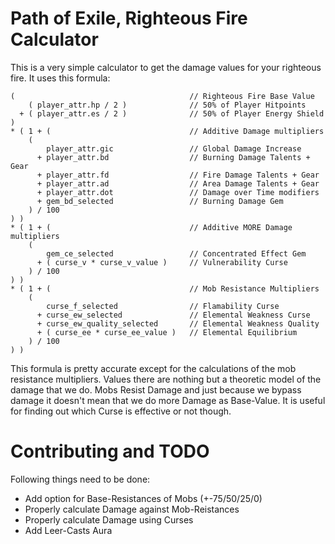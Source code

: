 Path of Exile, Righteous Fire Calculator
========================================

This is a very simple calculator to get the damage values for your righteous fire. It uses this formula:

```
(                                       // Righteous Fire Base Value
    ( player_attr.hp / 2 )              // 50% of Player Hitpoints
  + ( player_attr.es / 2 )              // 50% of Player Energy Shield
)
* ( 1 + (                               // Additive Damage multipliers
    (
        player_attr.gic                 // Global Damage Increase
      + player_attr.bd                  // Burning Damage Talents + Gear
      + player_attr.fd                  // Fire Damage Talents + Gear
      + player_attr.ad                  // Area Damage Talents + Gear
      + player_attr.dot                 // Damage over Time modifiers
      + gem_bd_selected                 // Burning Damage Gem
    ) / 100
) )
* ( 1 + (                               // Additive MORE Damage multipliers
    (
        gem_ce_selected                 // Concentrated Effect Gem
      + ( curse_v * curse_v_value )     // Vulnerability Curse
    ) / 100
) )
* ( 1 + (                               // Mob Resistance Multipliers
    (
        curse_f_selected                // Flamability Curse
      + curse_ew_selected               // Elemental Weakness Curse
      + curse_ew_quality_selected       // Elemental Weakness Quality
      + ( curse_ee * curse_ee_value )   // Elemental Equilibrium
    ) / 100
) )
```

This formula is pretty accurate except for the calculations of the mob resistance multipliers. Values there are nothing
but a theoretic model of the damage that we do. Mobs Resist Damage and just because we bypass damage it doesn't mean
that we do more Damage as Base-Value. It is useful for finding out which Curse is effective or not though.


Contributing and TODO
=====================

Following things need to be done:

- Add option for Base-Resistances of Mobs (+-75/50/25/0)
- Properly calculate Damage against Mob-Reistances
- Properly calculate Damage using Curses
- Add Leer-Casts Aura